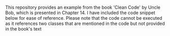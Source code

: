 
This repository provides an example from the book 'Clean Code' by Uncle Bob, which is presented in Chapter 14. I have included the code snippet below for ease of reference. Please note that the code cannot be executed as it references two classes that are mentioned in the code but not provided in the book's text

